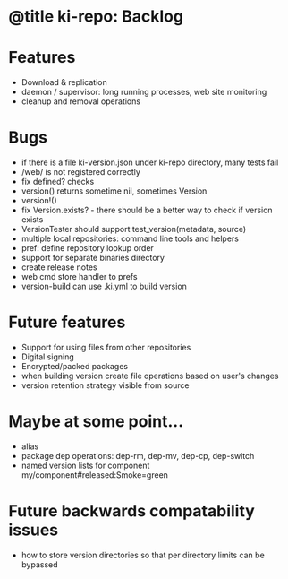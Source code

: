 # @title ki-repo: Backlog

# Features
* Download & replication
* daemon / supervisor: long running processes, web site monitoring
* cleanup and removal operations

# Bugs
* if there is a file ki-version.json under ki-repo directory, many tests fail
* /web/ is not registered correctly
* fix defined? checks
* version() returns sometime nil, sometimes Version
* version!()
* fix Version.exists? - there should be a better way to check if version exists
* VersionTester should support test_version(metadata, source)
* multiple local repositories: command line tools and helpers
* pref: define repository lookup order
* support for separate binaries directory
* create release notes
* web cmd store handler to prefs
* version-build can use .ki.yml to build version

# Future features
* Support for using files from other repositories
* Digital signing
* Encrypted/packed packages
* when building version create file operations based on user's changes
* version retention strategy visible from source

# Maybe at some point...
* alias
* package dep operations: dep-rm, dep-mv, dep-cp, dep-switch
* named version lists for component my/component#released:Smoke=green

# Future backwards compatability issues
* how to store version directories so that per directory limits can be bypassed
